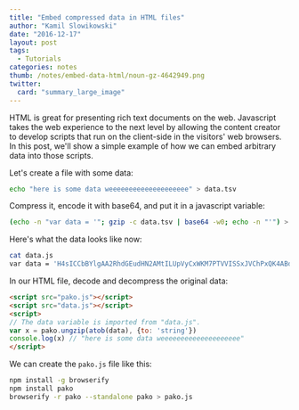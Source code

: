 ```yaml
---
title: "Embed compressed data in HTML files"
author: "Kamil Slowikowski"
date: "2016-12-17"
layout: post
tags:
  - Tutorials
categories: notes
thumb: /notes/embed-data-html/noun-gz-4642949.png
twitter:
  card: "summary_large_image"
---
```


HTML is great for presenting rich text documents on the web. Javascript takes
the web experience to the next level by allowing the content creator to develop
scripts that run on the client-side in the visitors' web browsers. In this
post, we'll show a simple example of how we can embed arbitrary data into those
scripts.

<!--more-->

Let's create a file with some data:

```bash
echo "here is some data weeeeeeeeeeeeeeeeeeee" > data.tsv
```

Compress it, encode it with base64, and put it in a javascript variable:

```bash
(echo -n "var data = '"; gzip -c data.tsv | base64 -w0; echo -n "'") > data.js
```

Here's what the data looks like now:

```bash
cat data.js
var data = 'H4sICCbBYlgAA2RhdGEudHN2AMtILUpVyCxWKM7PTVVISSxJVChPxQK4ABdVssMoAAAA'
```

In our HTML file, decode and decompress the original data:

```html
<script src="pako.js"></script>
<script src="data.js"></script>
<script>
// The data variable is imported from "data.js".
var x = pako.ungzip(atob(data), {to: 'string'})
console.log(x) // "here is some data weeeeeeeeeeeeeeeeeeee"
</script>
```

We can create the `pako.js` file like this:

```bash
npm install -g browserify
npm install pako
browserify -r pako --standalone pako > pako.js
```

